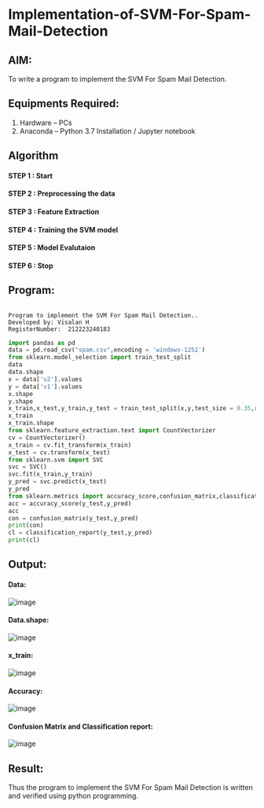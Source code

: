 # Implementation-of-SVM-For-Spam-Mail-Detection

## AIM:
To write a program to implement the SVM For Spam Mail Detection.

## Equipments Required:
1. Hardware – PCs
2. Anaconda – Python 3.7 Installation / Jupyter notebook

## Algorithm
#### STEP 1 : Start
#### STEP 2 : Preprocessing the data
#### STEP 3 : Feature Extraction
#### STEP 4 : Training the SVM model
#### STEP 5 : Model Evalutaion
#### STEP 6 : Stop


## Program:
```

Program to implement the SVM For Spam Mail Detection..
Developed by: Visalan H
RegisterNumber:  212223240183

```
```py
import pandas as pd
data = pd.read_csv("spam.csv",encoding = 'windows-1252')
from sklearn.model_selection import train_test_split
data
data.shape
x = data['v2'].values
y = data['v1'].values
x.shape
y.shape
x_train,x_test,y_train,y_test = train_test_split(x,y,test_size = 0.35,random_state = 48)
x_train
x_train.shape
from sklearn.feature_extraction.text import CountVectorizer
cv = CountVectorizer()
x_train = cv.fit_transform(x_train)
x_test = cv.transform(x_test)
from sklearn.svm import SVC
svc = SVC()
svc.fit(x_train,y_train)
y_pred = svc.predict(x_test)
y_pred
from sklearn.metrics import accuracy_score,confusion_matrix,classification_report
acc = accuracy_score(y_test,y_pred)
acc
con = confusion_matrix(y_test,y_pred)
print(con)
cl = classification_report(y_test,y_pred)
print(cl)
```

## Output:
#### Data:
![image](https://github.com/user-attachments/assets/18f78bdb-bd26-49fc-a60b-daf2c7a47827)
#### Data.shape:
![image](https://github.com/user-attachments/assets/6df4d79e-a214-415b-bb9f-728b82192669)
#### x_train:
![image](https://github.com/user-attachments/assets/3dc2d767-2da9-41d7-8ca7-3a2438050091)
#### Accuracy:
![image](https://github.com/user-attachments/assets/900ecb44-34a3-4c5b-8d44-e0c6e7a998ba)
#### Confusion Matrix and Classification report:
![image](https://github.com/user-attachments/assets/1025a96d-05d0-4741-b0d6-ddc661fa2e71)


## Result:
Thus the program to implement the SVM For Spam Mail Detection is written and verified using python programming.
